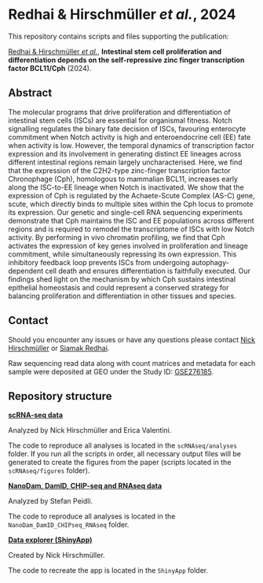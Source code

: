 # Redhai & Hirschmüller _et al._, 2024

This repository contains scripts and files supporting the publication: </br>

[Redhai & Hirschmüller _et al._](https://www.biorxiv.org/content/10.1101/2024.09.08.611891v1#), **Intestinal stem cell proliferation and differentiation depends on the self-repressive zinc finger transcription factor BCL11/Cph** (2024).


## Abstract
The molecular programs that drive proliferation and differentiation of intestinal stem cells (ISCs) are essential for organismal fitness. Notch signalling regulates the binary fate decision of ISCs, favouring enterocyte commitment when Notch activity is high and enteroendocrine cell (EE) fate when activity is low. However, the temporal dynamics of transcription factor expression and its involvement in generating distinct EE lineages across different intestinal regions remain largely uncharacterised. Here, we find that the expression of the C2H2-type zinc-finger transcription factor Chronophage (Cph), homologous to mammalian BCL11, increases early along the ISC-to-EE lineage when Notch is inactivated. We show that the expression of Cph is regulated by the Achaete-Scute Complex (AS-C) gene, scute, which directly binds to multiple sites within the Cph locus to promote its expression. Our genetic and single-cell RNA sequencing experiments demonstrate that Cph maintains the ISC and EE populations across different regions and is required to remodel the transcriptome of ISCs with low Notch activity. By performing in vivo chromatin profiling, we find that Cph activates the expression of key genes involved in proliferation and lineage commitment, while simultaneously repressing its own expression. This inhibitory feedback loop prevents ISCs from undergoing autophagy-dependent cell death and ensures differentiation is faithfully executed. Our findings shed light on the mechanism by which Cph sustains intestinal epithelial homeostasis and could represent a conserved strategy for balancing proliferation and differentiation in other tissues and species.


## Contact
Should you encounter any issues or have any questions please contact [Nick Hirschmüller](mailto:hirschmueller.nick@gmail.com) or [Siamak Redhai](mailto:siamak.redhai@dkfz-heidelberg.de).

Raw sequencing read data along with count matrices and metadata for each sample were deposited at GEO under the Study ID: [GSE276185](https://www.ncbi.nlm.nih.gov/geo/query/acc.cgi?acc=GSE276185).


## Repository structure
<ins>**scRNA-seq data**</ins> 

Analyzed by Nick Hirschmüller and Erica Valentini.

The code to reproduce all analyses is located in the `scRNAseq/analyses` folder. If you run all the scripts in order, all necessary output files will be generated to create the figures from the paper (scripts located in the `scRNAseq/figures` folder).


<ins>**NanoDam, DamID, CHIP-seq and RNAseq data**</ins> 

Analyzed by Stefan Peidli.

The code to reproduce all analyses is located in the `NanoDam_DamID_CHIPseq_RNAseq` folder.



<ins>**Data explorer (ShinyApp)**</ins> 

Created by Nick Hirschmüller.

The code to recreate the app is located in the `ShinyApp` folder. 









